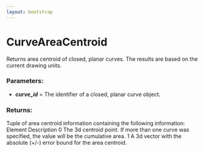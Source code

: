 ```yaml
---
layout: bootstrap
---
```


# CurveAreaCentroid

Returns area centroid of closed, planar curves. The results are based
        on the current drawing units.
          

### Parameters:

- ***curve_id*** = The identifier of a closed, planar curve object.
        

### Returns:


Tuple of area centroid information containing the following information:
  Element  Description
  0        The 3d centroid point. If more than one curve was specified,
           the value will be the cumulative area.
  1        A 3d vector with the absolute (+/-) error bound for the area
           centroid.
        


